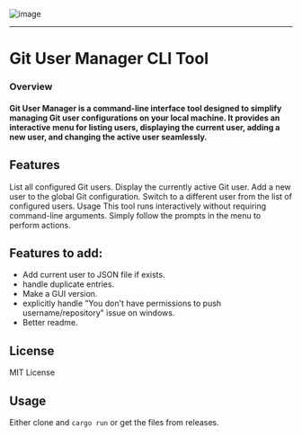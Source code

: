 ![image](https://github.com/user-attachments/assets/a4609709-3db5-42a6-976b-bdea333fd502)


<hr/>

# Git User Manager CLI Tool

### Overview

#### Git User Manager is a command-line interface tool designed to simplify managing Git user configurations on your local machine. It provides an interactive menu for listing users, displaying the current user, adding a new user, and changing the active user seamlessly.

## Features
List all configured Git users.
Display the currently active Git user.
Add a new user to the global Git configuration.
Switch to a different user from the list of configured users.
Usage
This tool runs interactively without requiring command-line arguments. Simply follow the prompts in the menu to perform actions.



## Features to add:

 - Add current user to JSON file if exists. 
 -  handle duplicate entries.
 -  Make a GUI version. 
 - explicitly handle "You don't have permissions to push
   username/repository" issue on windows.
  - Better readme.

## License 
MIT License


## Usage
Either clone and `cargo run` or get the files from releases.
